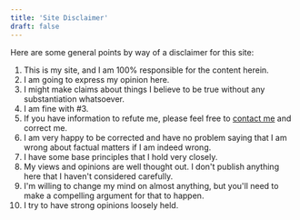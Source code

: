 ```yaml
---
title: 'Site Disclaimer'
draft: false
---
```


Here are some general points by way of a disclaimer for this site:

1. This is my site, and I am 100% responsible for the content herein.
2. I am going to express my opinion here.
3. I might make claims about things I believe to be true without any substantiation whatsoever.
4. I am fine with #3.
5. If you have information to refute me, please feel free to [contact me](./contact) and correct me.
6. I am very happy to be corrected and have no problem saying that I am wrong about factual matters if I am indeed wrong.
7. I have some base principles that I hold very closely.
8. My views and opinions are well thought out. I don't publish anything here that I haven't considered carefully.
9. I'm willing to change my mind on almost anything, but you'll need to make a compelling argument for that to happen.
10. I try to have strong opinions loosely held.
